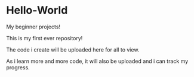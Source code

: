 # Hello-World
My beginner projects!

This is my first ever repository!

The code i create will be uploaded here for all to view.

As i learn more and more code, it will also be uploaded and i can track my progress.


